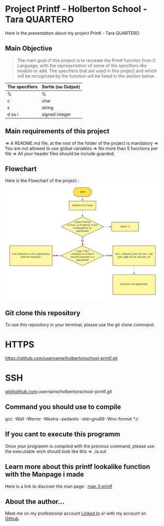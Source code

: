 # Project Printf - Holberton School - Tara QUARTERO

Here is the presentation about my project Printf - Tara QUARTERO


## Main Objective

> The main goal of this project is to recreate the Printf function from C Language, with the representation of some of the specifiers like modulo or add.
> The specifiers that are used in this project and which will be recognized by the function will be listed in the section below.

|The specifiers|Sortie (ou Output) |
|--|--|
| % | % |
| c | char |
| s | string |
| d ou i | signed integer |

## Main requirements of this project

=> A README.md file, at the root of the folder of the project is mandatory
=> You are not allowed to use global variables
=> No more than 5 functions per file
=> All your header files should be include guarded.

## Flowchart

Here is the Flowchart of the project : ![Flowchart](https://raw.githubusercontent.com/taralexandra/holbertonschool-printf/main/printf_flowchart_v4.png)

## Git clone this repository
To use this repository in your terminal, please use the git clone command.

# HTTPS
https://github.com/username/holbertonschool-printf.git

# SSH

git@github.com:username/holbertonschool-printf.git

## Command you should use to compile
gcc -Wall -Werror -Wextra -pedantic -std=gnu89 -Wno-format *.c

## If you cant to execute this programm

Once your programm is compiled with the previous command, please use the executable wich should look like this => ./a.out

## Learn more about this printf lookalike function with the Manpage i made

Here is a link to discover the man page : [man 3 printf](https://github.com/taralexandra/holbertonschool-printf/blob/main/man_3_printf)
## About the author...

Meet me on my professional account [Linked In](https://fr.linkedin.com/in/tara-alexandra-quartero-a34534177) or with my account on [Github](https://github.com/taralexandra).




